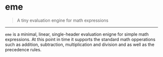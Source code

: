 # eme
> A tiny evaluation engine for math expressions

--- 

`eme` is a minimal, linear, single-header evaluation enigne for simple math expressions. At this point in time it supports the standard math opperations such as addition, subtraction, multiplication and division and  as well as the precedence rules.
